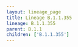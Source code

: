```yaml
---
layout: lineage_page
title: Lineage B.1.1.355
lineage: B.1.1.355
parent: B.1.1
children: ['B.1.1.355']
---
```

